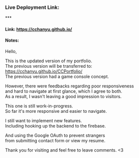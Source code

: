 ### Live Deployment Link:<br>

***<br>

#### Link: https://cchanyu.github.io/<br>

#### Notes:<br>

Hello,<br>

This is the updated version of my portfolio.<br>
The previous version will be transferred to: https://cchanyu.github.io/CCPortfolio/<br>
The previous version had a game console concept.<br>

However, there were feedbacks regarding poor responsiveness<br>
and hard to navigate at first glance, which I agree to both.<br>
As a result, I wasn't leaving a good impression to visitors.<br>

This one is still work-in-progress.<br>
So far it's more responsive and easier to navigate.<br>

I still want to implement new features.<br>
Including hooking up the backend to the firebase.<br>

And using the Google OAuth to prevent strangers<br>
from submitting contact form or view my resume.<br>

Thank you for visiting and feel free to leave comments. <3<br>